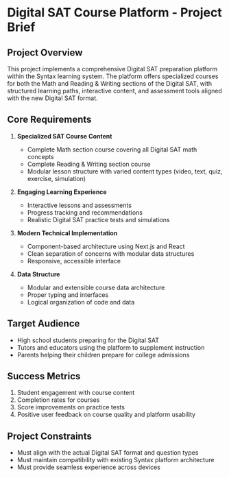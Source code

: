 # Digital SAT Course Platform - Project Brief

## Project Overview

This project implements a comprehensive Digital SAT preparation platform within the Syntax learning system. The platform offers specialized courses for both the Math and Reading & Writing sections of the Digital SAT, with structured learning paths, interactive content, and assessment tools aligned with the new Digital SAT format.

## Core Requirements

1. **Specialized SAT Course Content**
   - Complete Math section course covering all Digital SAT math concepts
   - Complete Reading & Writing section course
   - Modular lesson structure with varied content types (video, text, quiz, exercise, simulation)

2. **Engaging Learning Experience**
   - Interactive lessons and assessments
   - Progress tracking and recommendations
   - Realistic Digital SAT practice tests and simulations

3. **Modern Technical Implementation**
   - Component-based architecture using Next.js and React
   - Clean separation of concerns with modular data structures
   - Responsive, accessible interface

4. **Data Structure**
   - Modular and extensible course data architecture
   - Proper typing and interfaces
   - Logical organization of code and data

## Target Audience

- High school students preparing for the Digital SAT
- Tutors and educators using the platform to supplement instruction
- Parents helping their children prepare for college admissions

## Success Metrics

1. Student engagement with course content
2. Completion rates for courses
3. Score improvements on practice tests
4. Positive user feedback on course quality and platform usability

## Project Constraints

- Must align with the actual Digital SAT format and question types
- Must maintain compatibility with existing Syntax platform architecture
- Must provide seamless experience across devices

